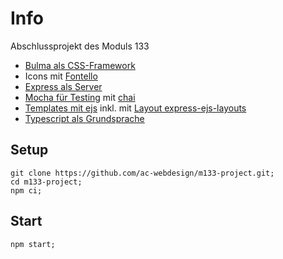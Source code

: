 # Info

Abschlussprojekt des Moduls 133

- [Bulma als CSS-Framework](https://github.com/jgthms/bulma)
- Icons mit [Fontello](http://fontello.com/)
- [Express als Server](https://github.com/expressjs/express)
- [Mocha für Testing](https://github.com/mochajs/mocha) mit [chai](https://github.com/chaijs/chai)
- [Templates mit ejs](https://github.com/mde/ejs) inkl. mit [Layout express-ejs-layouts](https://github.com/Soarez/express-ejs-layouts#readme)
- [Typescript als Grundsprache](https://github.com/microsoft/TypeScript)

## Setup

    git clone https://github.com/ac-webdesign/m133-project.git;
    cd m133-project;
    npm ci;

## Start

    npm start;
